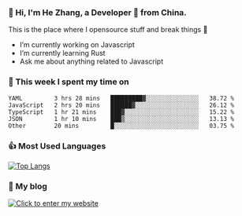 ### 👋 Hi, I'm He Zhang, a Developer 🚀 from China.

This is the place where I opensource stuff and break things :rofl:

- I’m currently working on Javascript
- I’m currently learning Rust
- Ask me about anything related to Javascript

### 💪 This week I spent my time on 
<!--START_SECTION:waka-->

```text
YAML         3 hrs 28 mins   █████████▓░░░░░░░░░░░░░░░   38.72 %
JavaScript   2 hrs 20 mins   ██████▓░░░░░░░░░░░░░░░░░░   26.12 %
TypeScript   1 hr 21 mins    ███▓░░░░░░░░░░░░░░░░░░░░░   15.22 %
JSON         1 hr 10 mins    ███▒░░░░░░░░░░░░░░░░░░░░░   13.13 %
Other        20 mins         █░░░░░░░░░░░░░░░░░░░░░░░░   03.75 %
```

<!--END_SECTION:waka-->

### 👍 Most Used Languages
[![Top Langs](https://github-readme-stats.vercel.app/api/top-langs/?username=zhanghecool&layout=compact)](https://zhanghe.cool)

### 🌈 My blog 
[![Click to enter my website](https://cdn.jsdelivr.net/gh/zhanghecool/assets/images/gif/zhanghecools.gif)](https://zhanghe.cool)
